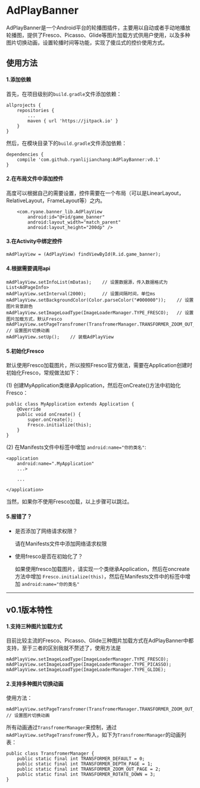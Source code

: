 # AdPlayBanner #

AdPlayBanner是一个Android平台的轮播图插件，主要用以自动或者手动地播放轮播图，提供了Fresco、Picasso、Glide等图片加载方式供用户使用，以及多种图片切换动画，设置轮播时间等功能，实现了傻瓜式的控价使用方式。

## 使用方法 ##

#### 1.添加依赖 ####

首先，在项目级别的`build.gradle`文件添加依赖：

    allprojects {
		repositories {
			...
			maven { url 'https://jitpack.io' }
		}
	}

然后，在模块目录下的`build.gradle`文件添加依赖：

    dependencies {
		compile 'com.github.ryanlijianchang:AdPlayBanner:v0.1'
	}

#### 2.在布局文件中添加控件 ####

高度可以根据自己的需要设置，控件需要在一个布局（可以是LinearLayout，RelativeLayout，FrameLayout等）之内。

        <com.ryane.banner_lib.AdPlayView
        	android:id="@+id/game_banner"
        	android:layout_width="match_parent"
        	android:layout_height="200dp" />

#### 3.在Activity中绑定控件 ####

	mAdPlayView = (AdPlayView) findViewById(R.id.game_banner);

#### 4.根据需要调用api ####

    mAdPlayView.setInfoList(mDatas);    // 设置数据源，传入数据格式为List<AdPageInfo>
    mAdPlayView.setInterval(2000);      // 设置间隔时间，单位ms
    mAdPlayView.setBackgroundColor(Color.parseColor("#000000"));    // 设置图片背景颜色
    mAdPlayView.setImageLoadType(ImageLoaderManager.TYPE_FRESCO);   // 设置图片加载方式，默认Fresco
    mAdPlayView.setPageTransfromer(TransfromerManager.TRANSFORMER_ZOOM_OUT_PAGE);   // 设置图片切换动画
    mAdPlayView.setUp();    // 装载AdPlayView

#### 5.初始化Fresco ####

默认使用Fresco加载图片，所以按照Fresco官方做法，需要在Application创建时初始化Fresco，常规做法如下：

(1) 创建MyApplication类继承Application，然后在onCreate()方法中初始化Fresco：

    public class MyApplication extends Application {
	    @Override
	    public void onCreate() {
	        super.onCreate();
	        Fresco.initialize(this);
	    }
	}

(2) 在Manifests文件中<application>标签中增加 `android:name="你的类名"`:

	<application
        android:name=".MyApplication"
		...>

		...

    </application>

当然，如果你不使用Fresco加载，以上步骤可以跳过。

#### 5.报错了？ ####

- 是否添加了网络请求权限？

	请在Manifests文件中添加网络请求权限 <uses-permission android:name="android.permission.INTERNET" />

- 使用fresco是否在初始化了？

	如果使用fresco加载图片，请实现一个类继承Application，然后在oncreate方法中增加 `Fresco.initialize(this)`，然后在Manifests文件中的<application>标签中增加 `android:name="你的类名"`





----------

## v0.1版本特性 ##

#### 1.支持三种图片加载方式 ####

目前比较主流的Fresco、Picasso、Glide三种图片加载方式在AdPlayBanner中都支持，至于三者的区别我就不赘述了，使用方法是

    mAdPlayView.setImageLoadType(ImageLoaderManager.TYPE_FRESCO);
	mAdPlayView.setImageLoadType(ImageLoaderManager.TYPE_PICASSO);
	mAdPlayView.setImageLoadType(ImageLoaderManager.TYPE_GLIDE);

#### 2.支持多种图片切换动画 ####

使用方法：

	mAdPlayView.setPageTransfromer(TransfromerManager.TRANSFORMER_ZOOM_OUT_PAGE);   // 设置图片切换动画

所有动画通过`TransfromerManager`来控制，通过 `mAdPlayView.setPageTransfromer`传入，如下为`TransfromerManager`的动画列表：

    public class TransfromerManager {
	    public static final int TRANSFORMER_DEFAULT = 0;
	    public static final int TRANSFORMER_DEPTH_PAGE = 1;
	    public static final int TRANSFORMER_ZOOM_OUT_PAGE = 2;
	    public static final int TRANSFORMER_ROTATE_DOWN = 3;
	}
